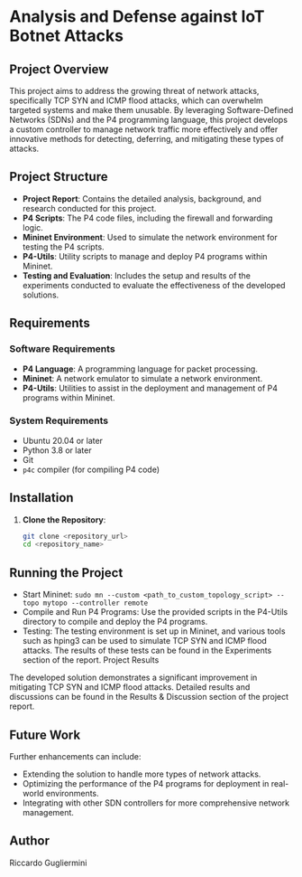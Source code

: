 # Analysis and Defense against IoT Botnet Attacks

## Project Overview

This project aims to address the growing threat of network attacks, specifically TCP SYN and ICMP flood attacks, which can overwhelm targeted systems and make them unusable. By leveraging Software-Defined Networks (SDNs) and the P4 programming language, this project develops a custom controller to manage network traffic more effectively and offer innovative methods for detecting, deferring, and mitigating these types of attacks.

## Project Structure

- **Project Report**: Contains the detailed analysis, background, and research conducted for this project.
- **P4 Scripts**: The P4 code files, including the firewall and forwarding logic.
- **Mininet Environment**: Used to simulate the network environment for testing the P4 scripts.
- **P4-Utils**: Utility scripts to manage and deploy P4 programs within Mininet.
- **Testing and Evaluation**: Includes the setup and results of the experiments conducted to evaluate the effectiveness of the developed solutions.

## Requirements

### Software Requirements
- **P4 Language**: A programming language for packet processing.
- **Mininet**: A network emulator to simulate a network environment.
- **P4-Utils**: Utilities to assist in the deployment and management of P4 programs within Mininet.

### System Requirements
- Ubuntu 20.04 or later
- Python 3.8 or later
- Git
- `p4c` compiler (for compiling P4 code)

## Installation

1. **Clone the Repository**:
   ```bash
   git clone <repository_url>
   cd <repository_name>

## Running the Project

- Start Mininet:
``` sudo mn --custom <path_to_custom_topology_script> --topo mytopo --controller remote ```
- Compile and Run P4 Programs: Use the provided scripts in the P4-Utils directory to compile and deploy the P4 programs.
- Testing: The testing environment is set up in Mininet, and various tools such as hping3 can be used to simulate TCP SYN and ICMP flood attacks. The results of these tests can be found in the Experiments section of the report.
Project Results

The developed solution demonstrates a significant improvement in mitigating TCP SYN and ICMP flood attacks. Detailed results and discussions can be found in the Results & Discussion section of the project report.

## Future Work

Further enhancements can include:

- Extending the solution to handle more types of network attacks.
- Optimizing the performance of the P4 programs for deployment in real-world environments.
- Integrating with other SDN controllers for more comprehensive network management.

## Author

Riccardo Gugliermini
